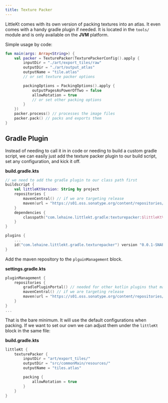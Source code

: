 ```yaml
---
title: Texture Packer
---
```


LittleKt comes with its own version of packing textures into an atlas. It even comes with a handy gradle plugin if needed. It is located in the `tools/` module and is only available on the **JVM** platform.

Simple usage by code:

```kotlin
fun main(args: Array<String>) {
    val packer = TexturePacker(TexturePackerConfig().apply {
        inputDir = "./art/export_tiles/raw"
        outputDir = "./art/output_atlas"
        outputName = "tile.atlas"
        // or set texture packer options

        packingOptions = PackingOptions().apply {
            outputPagesAsPowerOfTwo = false
            allowRotation = true
            // or set other packing options
        }
    })
    packer.process() // processes the image files
    packer.pack() // packs and exports them
}
```

## Gradle Plugin

Instead of needing to call it in in code or needing to build a custom gradle script, we can easily just add the texture packer plugin to our build script, set any configuration, and kick it off.

**build.gradle.kts**

```kotlin
// we need to add the gradle plugin to our class path first
buildscript {
    val littleKtVersion: String by project
    repositories {
        mavenCentral() // if we are targeting release
        maven(url = "https://s01.oss.sonatype.org/content/repositories/snapshots/") // if we are targgetting snapshots
    }
    dependencies {
        classpath("com.lehaine.littlekt.gradle:texturepacker:$littleKtVersion")
    }
}

plugins {
    ...
    id("com.lehaine.littlekt.gradle.texturepacker") version "0.0.1-SNAPSHOT"
}
```

Add the maven repository to the `plguinManagement` block.

**settings.gradle.kts**
```kotlin
pluginManagement {
    repositories {
        gradlePluginPortal() // needed for other kotlin plugins that may be in use
        mavenCentral() // if we are targeting release
        maven(url = "https://s01.oss.sonatype.org/content/repositories/snapshots/") // if we are targgetting snapshots
    }
}
...
```

That is the bare minimum. It will use the default configurations when packing. If we want to set our own we can adjust them under the `littleKt` block in the same file:

**build.gradle.kts**

```kotlin
littleKt {
    texturePacker {
        inputDir = "art/export_tiles/"
        outputDir = "src/commonMain/resources/"
        outputName = "tiles.atlas"

        packing {
            allowRotation = true
        }
    }
}
```
